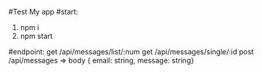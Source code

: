 #Test My app
#start: 
1) npm i
2) npm start

#endpoint: 
get /api/messages/list/:num
get /api/messages/single/:id
post /api/messages  =>  body { email: string, message: string}
